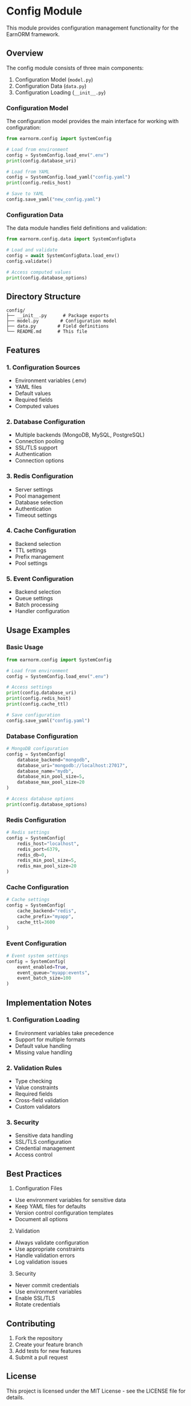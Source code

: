 # Config Module

This module provides configuration management functionality for the EarnORM framework.

## Overview

The config module consists of three main components:

1. Configuration Model (`model.py`)
2. Configuration Data (`data.py`) 
3. Configuration Loading (`__init__.py`)

### Configuration Model

The configuration model provides the main interface for working with configuration:

```python
from earnorm.config import SystemConfig

# Load from environment
config = SystemConfig.load_env(".env")
print(config.database_uri)

# Load from YAML
config = SystemConfig.load_yaml("config.yaml")
print(config.redis_host)

# Save to YAML
config.save_yaml("new_config.yaml")
```

### Configuration Data

The data module handles field definitions and validation:

```python
from earnorm.config.data import SystemConfigData

# Load and validate
config = await SystemConfigData.load_env()
config.validate()

# Access computed values
print(config.database_options)
```

## Directory Structure

```
config/
├── __init__.py      # Package exports
├── model.py        # Configuration model
├── data.py        # Field definitions
└── README.md      # This file
```

## Features

### 1. Configuration Sources

- Environment variables (.env)
- YAML files
- Default values
- Required fields
- Computed values

### 2. Database Configuration

- Multiple backends (MongoDB, MySQL, PostgreSQL)
- Connection pooling
- SSL/TLS support
- Authentication
- Connection options

### 3. Redis Configuration

- Server settings
- Pool management
- Database selection
- Authentication
- Timeout settings

### 4. Cache Configuration

- Backend selection
- TTL settings
- Prefix management
- Pool settings

### 5. Event Configuration

- Backend selection
- Queue settings
- Batch processing
- Handler configuration

## Usage Examples

### Basic Usage

```python
from earnorm.config import SystemConfig

# Load from environment
config = SystemConfig.load_env(".env")

# Access settings
print(config.database_uri)
print(config.redis_host)
print(config.cache_ttl)

# Save configuration
config.save_yaml("config.yaml")
```

### Database Configuration

```python
# MongoDB configuration
config = SystemConfig(
    database_backend="mongodb",
    database_uri="mongodb://localhost:27017",
    database_name="mydb",
    database_min_pool_size=5,
    database_max_pool_size=20
)

# Access database options
print(config.database_options)
```

### Redis Configuration

```python
# Redis settings
config = SystemConfig(
    redis_host="localhost",
    redis_port=6379,
    redis_db=0,
    redis_min_pool_size=5,
    redis_max_pool_size=20
)
```

### Cache Configuration

```python
# Cache settings
config = SystemConfig(
    cache_backend="redis",
    cache_prefix="myapp",
    cache_ttl=3600
)
```

### Event Configuration

```python
# Event system settings
config = SystemConfig(
    event_enabled=True,
    event_queue="myapp:events",
    event_batch_size=100
)
```

## Implementation Notes

### 1. Configuration Loading

- Environment variables take precedence
- Support for multiple formats
- Default value handling
- Missing value handling

### 2. Validation Rules

- Type checking
- Value constraints
- Required fields
- Cross-field validation
- Custom validators

### 3. Security

- Sensitive data handling
- SSL/TLS configuration
- Credential management
- Access control

## Best Practices

1. Configuration Files
- Use environment variables for sensitive data
- Keep YAML files for defaults
- Version control configuration templates
- Document all options

2. Validation
- Always validate configuration
- Use appropriate constraints
- Handle validation errors
- Log validation issues

3. Security
- Never commit credentials
- Use environment variables
- Enable SSL/TLS
- Rotate credentials

## Contributing

1. Fork the repository
2. Create your feature branch
3. Add tests for new features
4. Submit a pull request

## License

This project is licensed under the MIT License - see the LICENSE file for details. 
